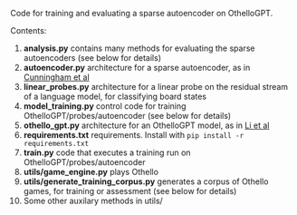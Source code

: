 Code for training and evaluating a sparse autoencoder on OthelloGPT.

Contents:
1. **analysis.py** contains many methods for evaluating the sparse autoencoders (see below for details)
2. **autoencoder.py** architecture for a sparse autoencoder, as in [Cunningham et al]([url](https://arxiv.org/abs/2309.08600)https://arxiv.org/abs/2309.08600)
3. **linear_probes.py** architecture for a linear probe on the residual stream of a language model, for classifying board states
4. **model_training.py** control code for training OthelloGPT/probes/autoencoder (see below for details)
5. **othello_gpt.py** architecture for an OthelloGPT model, as in [Li et al]([url](https://arxiv.org/abs/2210.13382)https://arxiv.org/abs/2210.13382)
6. **requirements.txt** requirements. Install with ```pip install -r requirements.txt```
7. **train.py** code that executes a training run on OthelloGPT/probes/autoencoder
8. **utils/game_engine.py** plays Othello
9. **utils/generate_training_corpus.py** generates a corpus of Othello games, for training or assessment (see below for details)
10. Some other auxilary methods in utils/

